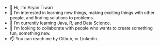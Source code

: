 - 👋 Hi, I’m Aryan Tiwari
- 👀 I’m interested in learning new things, making exciting things with other people, and finding solutions to problems.
- 🌱 I’m currently learning Java, R, and Data Science.
- 💞️ I’m looking to collaborate with people who wants to create something fun, something new.
- 📫 You can reach me by Github, or LinkedIn.

<!---
TiwariAry/TiwariAry is a ✨ special ✨ repository because its `README.md` (this file) appears on your GitHub profile.
You can click the Preview link to take a look at your changes.
--->
